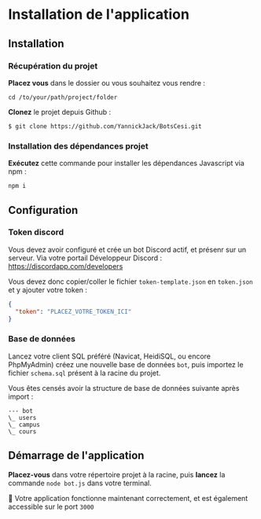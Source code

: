 # Installation de l'application

## Installation

### Récupération du projet

**Placez vous** dans le dossier ou vous souhaitez vous rendre : 

`cd /to/your/path/project/folder`

**Clonez** le projet depuis Github : 

`$ git clone https://github.com/YannickJack/BotsCesi.git`

### Installation des dépendances projet

**Exécutez** cette commande pour installer les dépendances Javascript via npm :

`npm i`

## Configuration

### Token discord
Vous devez avoir configuré et crée un bot Discord actif, et présenr sur un serveur. 
Via votre portail Développeur Discord : https://discordapp.com/developers

Vous devez donc copier/coller le fichier `token-template.json` en `token.json` et y ajouter votre token : 

```json
{
  "token": "PLACEZ_VOTRE_TOKEN_ICI"
}
```

### Base de données

Lancez votre client SQL préféré (Navicat, HeidiSQL, ou encore PhpMyAdmin) créez une nouvelle base de données `bot`, puis importez le fichier `schema.sql` présent à la racine du projet.


Vous êtes censés avoir la structure de base de données suivante après import : 

```
--- bot
\_ users
\_ campus
\_ cours
```

## Démarrage de l'application

**Placez-vous** dans votre répertoire projet à la racine, puis **lancez** la commande `node bot.js` dans votre terminal.

🚀 Votre application fonctionne maintenant correctement, et est également accessible sur le port `3000`

